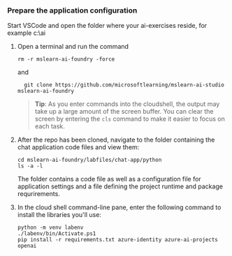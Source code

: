 ### Prepare the application configuration

Start VSCode and open the folder where your ai-exercises reside, for example c:\ai

1. Open a terminal and run the command

    ```
   rm -r mslearn-ai-foundry -force
    ```
    and

   ```
     git clone https://github.com/microsoftlearning/mslearn-ai-studio mslearn-ai-foundry

     ```

    > **Tip**: As you enter commands into the cloudshell, the output may take up a large amount of the screen buffer. You can clear the screen by entering the `cls` command to make it easier to focus on each task.

1. After the repo has been cloned, navigate to the folder containing the chat application code files and view them:

    ```
   cd mslearn-ai-foundry/labfiles/chat-app/python
   ls -a -l
    ```

    The folder contains a code file as well as a configuration file for application settings and a file defining the project runtime and package requrirements.

1. In the cloud shell command-line pane, enter the following command to install the libraries you'll use:

    ```
   python -m venv labenv
   ./labenv/bin/Activate.ps1
   pip install -r requirements.txt azure-identity azure-ai-projects openai
    ```
